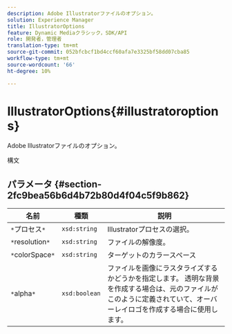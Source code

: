 ```yaml
---
description: Adobe Illustratorファイルのオプション。
solution: Experience Manager
title: IllustratorOptions
feature: Dynamic Mediaクラシック，SDK/API
role: 開発者，管理者
translation-type: tm+mt
source-git-commit: 052bfcbcf1bd4ccf60afa7e3325bf58dd07cba85
workflow-type: tm+mt
source-wordcount: '66'
ht-degree: 10%

---
```



# IllustratorOptions{#illustratoroptions}

Adobe Illustratorファイルのオプション。

構文

## パラメータ {#section-2fc9bea56b6d4b72b80d4f04c5f9b862}

| 名前 | 種類 | 説明 |
|---|---|---|
| `*`プロセス`*` | `xsd:string` | Illustratorプロセスの選択。 |
| `*`resolution`*` | `xsd:string` | ファイルの解像度。 |
| `*`colorSpace`*` | `xsd:string` | ターゲットのカラースペース |
| `*`alpha`*` | `xsd:boolean` | ファイルを画像にラスタライズするかどうかを指定します。 透明な背景を作成する場合は、元のファイルがこのように定義されていて、オーバーレイロゴを作成する場合に使用します。 |

